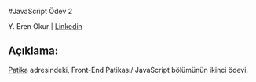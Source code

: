#JavaScript Ödev 2

Y. Eren Okur
| [Linkedin](https://www.linkedin.com/in/eren0kur/)

## Açıklama:

[Patika](https://www.patika.dev/) adresindeki, Front-End Patikası/ JavaScript bölümünün ikinci ödevi.
